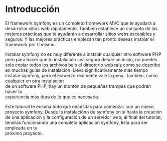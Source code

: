 Introducción
============

El framework symfony es un completo framework MVC que te ayudará a desarrollar 
sitios web rápidamente. También establece un conjunto de las mejores prácticas 
que te ayudarán a desarrollar sitios webs escalables y seguros. Y las mejores 
prácticas empiezan tan pronto deseas instalar el framework por tí mismo.

Instalar symfony no es muy diferente a instalar cualquier otro software PHP 
pero para hacer que tu instalación sea segura desde un inicio, no puedes solo 
copiar todos los archivos bajo el directorio web raíz como se describe en muchas 
guías de instalación. Lleva significativamente más tiempo instalar symfony, pero
el esfuerzo realmente vale la pena. También, como cualquier en otra instalación  
de un software PHP, hay un montón de pequeñas trampas que podrán hacer tu  
experiencia más dura de lo que es necesario.

Este tutorial te enseña todo que necesitas para comenzar con un nuevo proyecto 
symfony. Desde la instalaciónn de symfony en sí hasta la creación de una 
aplicación y la configuración de un servidor web; al final del tutorial, tendrás 
funcionando una completa aplicación symfony, lista para ser empleada en tu  
próximo proyecto.